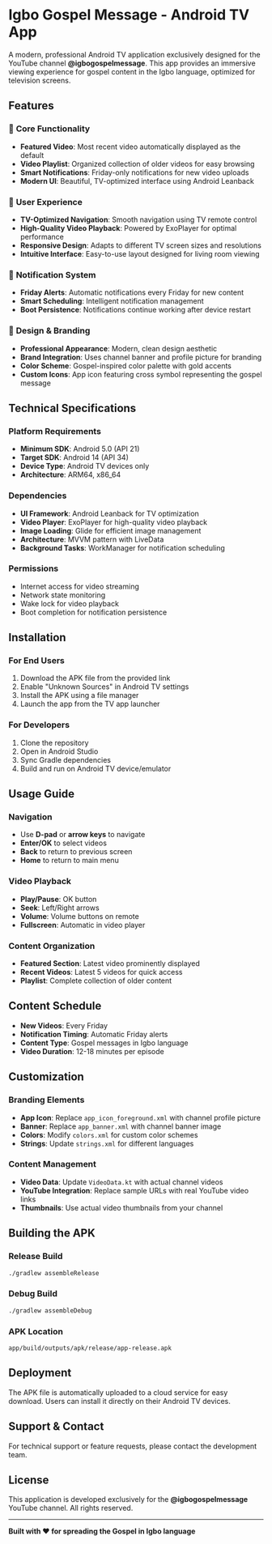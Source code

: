 # Igbo Gospel Message - Android TV App

A modern, professional Android TV application exclusively designed for the YouTube channel **@igbogospelmessage**. This app provides an immersive viewing experience for gospel content in the Igbo language, optimized for television screens.

## Features

### 🎯 **Core Functionality**
- **Featured Video**: Most recent video automatically displayed as the default
- **Video Playlist**: Organized collection of older videos for easy browsing
- **Smart Notifications**: Friday-only notifications for new video uploads
- **Modern UI**: Beautiful, TV-optimized interface using Android Leanback

### 📱 **User Experience**
- **TV-Optimized Navigation**: Smooth navigation using TV remote control
- **High-Quality Video Playback**: Powered by ExoPlayer for optimal performance
- **Responsive Design**: Adapts to different TV screen sizes and resolutions
- **Intuitive Interface**: Easy-to-use layout designed for living room viewing

### 🔔 **Notification System**
- **Friday Alerts**: Automatic notifications every Friday for new content
- **Smart Scheduling**: Intelligent notification management
- **Boot Persistence**: Notifications continue working after device restart

### 🎨 **Design & Branding**
- **Professional Appearance**: Modern, clean design aesthetic
- **Brand Integration**: Uses channel banner and profile picture for branding
- **Color Scheme**: Gospel-inspired color palette with gold accents
- **Custom Icons**: App icon featuring cross symbol representing the gospel message

## Technical Specifications

### **Platform Requirements**
- **Minimum SDK**: Android 5.0 (API 21)
- **Target SDK**: Android 14 (API 34)
- **Device Type**: Android TV devices only
- **Architecture**: ARM64, x86_64

### **Dependencies**
- **UI Framework**: Android Leanback for TV optimization
- **Video Player**: ExoPlayer for high-quality video playback
- **Image Loading**: Glide for efficient image management
- **Architecture**: MVVM pattern with LiveData
- **Background Tasks**: WorkManager for notification scheduling

### **Permissions**
- Internet access for video streaming
- Network state monitoring
- Wake lock for video playback
- Boot completion for notification persistence

## Installation

### **For End Users**
1. Download the APK file from the provided link
2. Enable "Unknown Sources" in Android TV settings
3. Install the APK using a file manager
4. Launch the app from the TV app launcher

### **For Developers**
1. Clone the repository
2. Open in Android Studio
3. Sync Gradle dependencies
4. Build and run on Android TV device/emulator

## Usage Guide

### **Navigation**
- Use **D-pad** or **arrow keys** to navigate
- **Enter/OK** to select videos
- **Back** to return to previous screen
- **Home** to return to main menu

### **Video Playback**
- **Play/Pause**: OK button
- **Seek**: Left/Right arrows
- **Volume**: Volume buttons on remote
- **Fullscreen**: Automatic in video player

### **Content Organization**
- **Featured Section**: Latest video prominently displayed
- **Recent Videos**: Latest 5 videos for quick access
- **Playlist**: Complete collection of older content

## Content Schedule

- **New Videos**: Every Friday
- **Notification Timing**: Automatic Friday alerts
- **Content Type**: Gospel messages in Igbo language
- **Video Duration**: 12-18 minutes per episode

## Customization

### **Branding Elements**
- **App Icon**: Replace `app_icon_foreground.xml` with channel profile picture
- **Banner**: Replace `app_banner.xml` with channel banner image
- **Colors**: Modify `colors.xml` for custom color schemes
- **Strings**: Update `strings.xml` for different languages

### **Content Management**
- **Video Data**: Update `VideoData.kt` with actual channel videos
- **YouTube Integration**: Replace sample URLs with real YouTube video links
- **Thumbnails**: Use actual video thumbnails from your channel

## Building the APK

### **Release Build**
```bash
./gradlew assembleRelease
```

### **Debug Build**
```bash
./gradlew assembleDebug
```

### **APK Location**
```
app/build/outputs/apk/release/app-release.apk
```

## Deployment

The APK file is automatically uploaded to a cloud service for easy download. Users can install it directly on their Android TV devices.

## Support & Contact

For technical support or feature requests, please contact the development team.

## License

This application is developed exclusively for the **@igbogospelmessage** YouTube channel. All rights reserved.

---

**Built with ❤️ for spreading the Gospel in Igbo language**